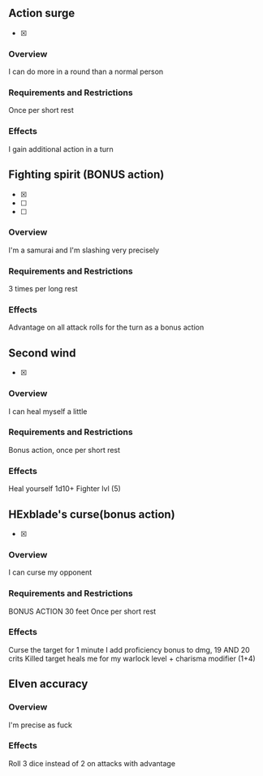 ## Action surge
- [x] 
### Overview
I can do more in a round than a normal person

### Requirements and Restrictions
Once per short rest

### Effects
I gain additional action in a turn
## Fighting spirit (BONUS action)
- [x] 
- [ ] 
- [ ] 
### Overview
I'm a samurai and I'm slashing very precisely

### Requirements and Restrictions
3 times per long rest

### Effects
Advantage on all attack rolls for the turn as a bonus action

## Second wind 
- [x] 
### Overview
I can heal myself a little

### Requirements and Restrictions
Bonus action, once per short rest

### Effects
Heal yourself 1d10+ Fighter lvl (5)

## HExblade's curse(bonus action)
- [x] 
### Overview
I can curse my opponent

### Requirements and Restrictions
BONUS ACTION
30 feet
Once per short rest

### Effects
Curse the target for 1 minute
I add proficiency bonus to dmg, 19 AND 20 crits
Killed target heals me for my warlock level + charisma modifier (1+4)

## Elven accuracy
### Overview
I'm precise as fuck

### Effects
Roll 3 dice instead of 2 on attacks with advantage